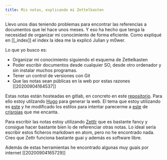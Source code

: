 ```yaml
---
title: Mis notas, explicando mi Zettelkasten
---
```


Llevo unos dias teniendo problemas para encontrar las referencias a documentos que leí hace unos meses. Y eso ha hecho que tenga la necesidad de organizar mi conocimiento de forma eficiente. Como expliqué en [[_index]] el index la idea me la explicó Julian y m0wer.

Lo que yo busco es:
* Organizar mi conocimiento siguiendo el esquema de Zettelkasten
* Poder escribir documentos desde cualquier SO, desde otro ordenador y sin instalar muchos programas.
* Tener un control de versiones con Git
* Que las notas sean públicas en la web por estas razones [[20200904164537]]

Estas notas están hosteadas en gitlab, en concreto en este [repositorio](https://gitlab.com/acien101/acien101.gitlab.io). Para ello estoy utilzando [Hugo](https://gohugo.io/) para generar la web. El tema que estoy utilizando es [este](https://github.com/crisrojas/zettels) y he modificado los estilos para intentar parecerme a [este](https://www.crisrojas.com/notes/) de [crisrojas](https://github.com/crisrojas) que me encanta.

Para escribir las notas estoy utilizando [Zettlr](https://www.zettlr.com/) que es bastante fancy y consigue hacer bastante bien lo de referenciar otras notas. Lo ideal sería escribir estos ficheros markdown en atom, pero no he encontrado nada. Creo que Zettr funciona bastante guai y además es software libre.

Además de estas herramientas he encontrado algunas muy guais por internet [[20200904165729]]